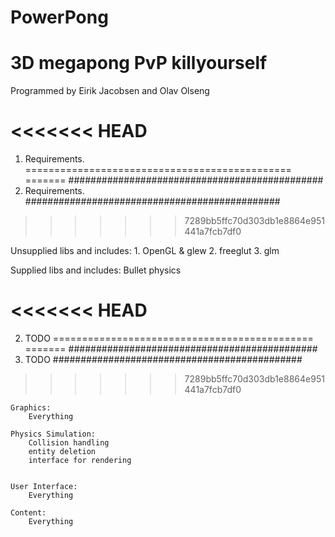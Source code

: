 PowerPong
==============================================
3D megapong PvP killyourself
==============================================

Programmed by Eirik Jacobsen and Olav Olseng

<<<<<<< HEAD
==============================================
1. Requirements.
==============================================
=======
##############################################
1. Requirements.
##############################################
>>>>>>> 7289bb5ffc70d303db1e8864e951441a7fcb7df0
	
Unsupplied libs and includes:
	1. 	OpenGL & glew 
	2.	freeglut
	3.	glm

Supplied libs and includes:
	Bullet physics
	
	

<<<<<<< HEAD
=============================================
2. TODO
=============================================
=======
#############################################
2. TODO
#############################################
>>>>>>> 7289bb5ffc70d303db1e8864e951441a7fcb7df0

	Graphics:
		Everything
		
	Physics Simulation:
		Collision handling
		entity deletion
		interface for rendering
		
		
	User Interface:
		Everything
	
	Content:
		Everything